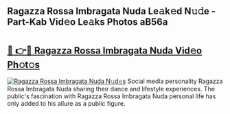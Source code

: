 ## Ragazza Rossa Imbragata Nuda Le𝚊k𝚎d N𝚞𝚍e - Part-Kab Vid𝚎o Le𝚊ks Photos aB56a

# <h2><a href="http://fbbxm0.evod.top/?m=Ragazza+Rossa+Imbragata+Nuda">🔗 👉🔴 Ragazza Rossa Imbragata Nuda Vid𝚎o Ph𝚘t𝚘s</a></h2>

[![Ragazza Rossa Imbragata Nuda N𝚞d𝚎s](https://i.imgur.com/8V9OHl7.gif)](http://fbbxm0.evod.top/?m=Ragazza+Rossa+Imbragata+Nuda)
Social media personality Ragazza Rossa Imbragata Nuda sharing their dance and lifestyle experiences. The public's fascination with Ragazza Rossa Imbragata Nuda personal life has only added to his allure as a public figure. 
